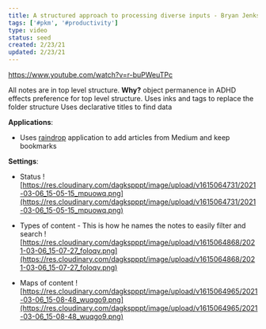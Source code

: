 ```yaml
---
title: A structured approach to processing diverse inputs - Bryan Jenks and his Obsidian KMS
tags: ['#pkm', '#productivity']
type: video
status: seed
created: 2/23/21
updated: 2/23/21
---
```


https://www.youtube.com/watch?v=r-buPWeuTPc

All notes are in top level structure.
**Why?** object permanence in ADHD effects preference for top level structure.
Uses inks and tags to replace the folder structure
Uses declarative titles to find data

**Applications**:
- Uses [raindrop](https://raindrop.io/) application to add articles from Medium and keep bookmarks

**Settings**: 
- Status
![https://res.cloudinary.com/dagkspppt/image/upload/v1615064731/2021-03-06_15-05-15_mpuowq.png](https://res.cloudinary.com/dagkspppt/image/upload/v1615064731/2021-03-06_15-05-15_mpuowq.png) 

- Types of content - This is how he names the notes to easily filter and search
![https://res.cloudinary.com/dagkspppt/image/upload/v1615064868/2021-03-06_15-07-27_foloqv.png](https://res.cloudinary.com/dagkspppt/image/upload/v1615064868/2021-03-06_15-07-27_foloqv.png) 

- Maps of content
![https://res.cloudinary.com/dagkspppt/image/upload/v1615064965/2021-03-06_15-08-48_wuqgo9.png](https://res.cloudinary.com/dagkspppt/image/upload/v1615064965/2021-03-06_15-08-48_wuqgo9.png)
